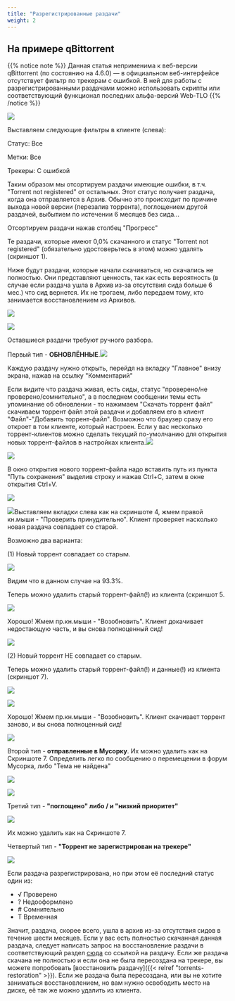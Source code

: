 ```yaml
---
title: "Разрегистрированные раздачи"
weight: 2
---
```


## На примере qBittorrent

{{% notice note %}}
Данная статья неприменима к веб-версии qBittorrent (по состоянию на 4.6.0) — в официальном веб-интерфейсе отсутствует
фильтр по трекерам с ошибкой. В ней для работы с разрегистрированными раздачами можно использовать скрипты или
соответствующий функционал последних альфа-версий Web-TLO
{{% /notice %}}

![](/images/onboarding/unregistered-topics/image8.png)

Выставляем следующие фильтры в клиенте (слева):

Статус: Все

Метки: Все

Трекеры: С ошибкой

Таким образом мы отсортируем раздачи имеющие ошибки, в т.ч. "Torrent not
registered" от остальных. Этот статус получает раздача, когда она
отправляется в Архив. Обычно это происходит по причине выхода новой
версии (перезалив торрента), поглощением другой раздачей, выбытием по
истечении 6 месяцев без сида...

Отсортируем раздачи нажав столбец "Прогресс"

Те раздачи, которые имеют 0,0% скачанного и статус "Torrent not
registered" (обязательно удостоверьтесь в этом) можно удалять (скриншот
1).

Ниже будут раздачи, которые начали скачиваться, но скачались не
полностью. Они представляют ценность, так как есть вероятность (в случае
если раздача ушла в Архив из-за отсутствия сида больше 6 мес.) что сид
вернется. Их не трогаем, либо передаем тому, кто занимается
восстановлением из Архивов.

![](/images/onboarding/unregistered-topics/image11.png)

![](/images/onboarding/unregistered-topics/image15.png)

Оставшиеся раздачи требуют ручного разбора.

Первый тип -
**ОБНОВЛЁННЫЕ**.![](/images/onboarding/unregistered-topics/image6.png)

Каждую раздачу нужно открыть, перейдя на вкладку "Главное" внизу экрана,
нажав на ссылку "Комментарий"

Если видите что раздача живая, есть сиды, статус "проверено/не
проверено/сомнительно", а в последнем сообщении темы есть упоминание об
обновлении - то нажимаем "Скачать торрент файл" скачиваем торрент файл
этой раздачи и добавляем его в клиент "Файл"-"Добавить торрент-файл".
Возможно что браузер сразу его откроет в том клиенте, который настроен.
Если у вас несколько торрент-клиентов можно сделать текущий по-умолчанию
для открытия новых торрент-файлов в настройках
клиента.![](/images/onboarding/unregistered-topics/image2.png)

![](/images/onboarding/unregistered-topics/image3.png)

В окно открытия нового торрент-файла надо вставить путь из пункта "Путь
сохранения" выделив строку и нажав Ctrl+C, затем в окне открытия Ctrl+V.

![](/images/onboarding/unregistered-topics/image17.png)

![](/images/onboarding/unregistered-topics/image12.png)Выставляем вкладки слева как на скриншоте
4, жмем правой кн.мыши - "Проверить принудительно". Клиент проверяет
насколько новая раздача совпадает со старой.

Возможно два варианта:

\(1\) Новый торрент совпадает со старым.

![](/images/onboarding/unregistered-topics/image5.png)

Видим что в данном случае на 93.3%.

Теперь можно удалить старый торрент-файл(!) из клиента (скриншот 5.

![](/images/onboarding/unregistered-topics/image14.png)

Хорошо! Жмем пр.кн.мыши - "Возобновить". Клиент докачивает недостающую
часть, и вы снова полноценный сид!

![](/images/onboarding/unregistered-topics/image16.png)

\(2\) Новый торрент НЕ совпадает со старым.

Теперь можно удалить старый торрент-файл(!) и данные(!) из клиента
(скриншот 7).

![](/images/onboarding/unregistered-topics/image1.png)

![](/images/onboarding/unregistered-topics/image13.png)

Хорошо! Жмем пр.кн.мыши - "Возобновить". Клиент скачивает торрент
заново, и вы снова полноценный сид!

![](/images/onboarding/unregistered-topics/image16.png)

Второй тип - **отправленные в Мусорку**. Их можно удалить как на
Скриншоте 7. Определить легко по сообщению о перемещении в форум
Мусорка, либо "Тема не найдена"

![](/images/onboarding/unregistered-topics/image7.png)

![](/images/onboarding/unregistered-topics/image9.png)

Третий тип - **"поглощено" либо / и "низкий приоритет"**

![](/images/onboarding/unregistered-topics/image4.png)

Их можно удалить как на Скриншоте 7.

Четвертый тип - **"Торрент не зарегистрирован на трекере"**

![](/images/onboarding/unregistered-topics/image10.png)

Если раздача разрегистрирована, но при этом её последний статус один из:

- √ Проверено
- ? Недооформлено
- \# Сомнительно
- T Временная

Значит, раздача, скорее всего, ушла в архив из-за отсутствия сидов в течение шести месяцев. Если у вас есть полностью
скачанная данная раздача, следует написать запрос на восстановление раздачи в соответствующий
раздел [сюда](https://rutracker.org/forum/viewforum.php?f=962) со ссылкой на раздачу. Если же раздача скачана не
полностью и если она не была пересоздана на трекере, вы можете попробовать
[восстановить раздачу]({{< relref "torrents-restoration" >}}). Если же раздача была пересоздана, или вы не хотите
заниматься восстановлением, но вам нужно освободить место на диске, её так же можно удалить из клиента.

